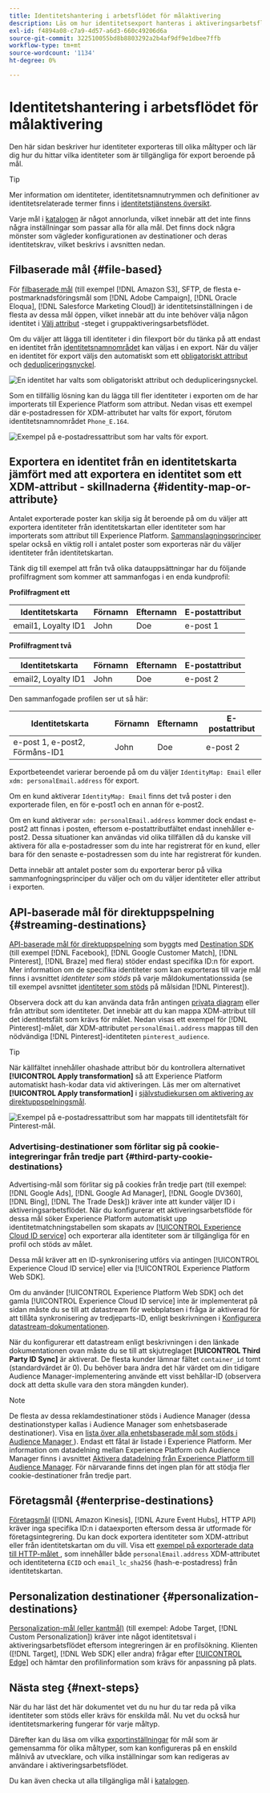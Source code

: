 ```yaml
---
title: Identitetshantering i arbetsflödet för målaktivering
description: Läs om hur identitetsexport hanteras i aktiveringsarbetsflödet, beroende på måltyp
exl-id: f4894a08-c7a9-4d57-a6d3-660c49206d6a
source-git-commit: 322510055bd8b8803292a2b4af9df9e1dbee7ffb
workflow-type: tm+mt
source-wordcount: '1134'
ht-degree: 0%

---
```


# Identitetshantering i arbetsflödet för målaktivering

Den här sidan beskriver hur identiteter exporteras till olika måltyper och lär dig hur du hittar vilka identiteter som är tillgängliga för export beroende på mål.

>[!TIP]
>
> Mer information om identiteter, identitetsnamnutrymmen och definitioner av identitetsrelaterade termer finns i [identitetstjänstens översikt](/help/identity-service/home.md).

Varje mål i [katalogen](/help/destinations/catalog/overview.md) är något annorlunda, vilket innebär att det inte finns några inställningar som passar alla för alla mål. Det finns dock några mönster som vägleder konfigurationen av destinationer och deras identitetskrav, vilket beskrivs i avsnitten nedan.

## Filbaserade mål {#file-based}

För [filbaserade mål](/help/destinations/destination-types.md#file-based) (till exempel [!DNL Amazon S3], SFTP, de flesta e-postmarknadsföringsmål som [!DNL Adobe Campaign], [!DNL Oracle Eloqua], [!DNL Salesforce Marketing Cloud]) är identitetsinställningen i de flesta av dessa mål öppen, vilket innebär att du inte behöver välja någon identitet i [Välj attribut](/help/destinations/ui/activate-batch-profile-destinations.md#select-attributes) -steget i gruppaktiveringsarbetsflödet.

Om du väljer att lägga till identiteter i din filexport bör du tänka på att endast en identitet från [identitetsnamnområdet](/help/identity-service/features/identity-graph-viewer.md#access-identity-graph-viewer) kan väljas i en export. När du väljer en identitet för export väljs den automatiskt som ett [obligatoriskt attribut](/help/destinations/ui/activate-batch-profile-destinations.md#mandatory-attributes) och [dedupliceringsnyckel](/help/destinations/ui/activate-batch-profile-destinations.md#deduplication-keys).

![En identitet har valts som obligatoriskt attribut och dedupliceringsnyckel.](/help/destinations/assets/how-destinations-work/selected-identity.png)

Som en tillfällig lösning kan du lägga till fler identiteter i exporten om de har importerats till Experience Platform som attribut. Nedan visas ett exempel där e-postadressen för XDM-attributet har valts för export, förutom identitetsnamnområdet `Phone_E.164`.

![Exempel på e-postadressattribut som har valts för export.](/help/destinations/assets/how-destinations-work/email-selected.png)

## Exportera en identitet från en identitetskarta jämfört med att exportera en identitet som ett XDM-attribut - skillnaderna {#identity-map-or-attribute}

Antalet exporterade poster kan skilja sig åt beroende på om du väljer att exportera identiteter från identitetskartan eller identiteter som har importerats som attribut till Experience Platform. [Sammanslagningsprinciper](/help/profile/merge-policies/overview.md) spelar också en viktig roll i antalet poster som exporteras när du väljer identiteter från identitetskartan.

Tänk dig till exempel att från två olika datauppsättningar har du följande profilfragment som kommer att sammanfogas i en enda kundprofil:

**Profilfragment ett**

| Identitetskarta | Förnamn | Efternamn | E-postattribut |
|---------|----------|---------|--------|
| email1, Loyalty ID1 | John | Doe | e-post 1 |


**Profilfragment två**

| Identitetskarta | Förnamn | Efternamn | E-postattribut |
|---------|----------|---------|--------|
| email2, Loyalty ID1 | John | Doe | e-post 2 |

Den sammanfogade profilen ser ut så här:

| Identitetskarta | Förnamn | Efternamn | E-postattribut |
|---------|----------|---------|--------|
| e-post 1, e-post2, Förmåns-ID1 | John | Doe | e-post 2 |

Exportbeteendet varierar beroende på om du väljer `IdentityMap: Email` eller `xdm: personalEmail.address` för export.

Om en kund aktiverar `IdentityMap: Email` finns det två poster i den exporterade filen, en för e-post1 och en annan för e-post2.

Om en kund aktiverar `xdm: personalEmail.address` kommer dock endast e-post2 att finnas i posten, eftersom e-postattributfältet endast innehåller e-post2. Dessa situationer kan användas vid olika tillfällen då du kanske vill aktivera för alla e-postadresser som du inte har registrerat för en kund, eller bara för den senaste e-postadressen som du inte har registrerat för kunden.

Detta innebär att antalet poster som du exporterar beror på vilka sammanfogningsprinciper du väljer och om du väljer identiteter eller attribut i exporten.

## API-baserade mål för direktuppspelning {#streaming-destinations}

[API-baserade mål för direktuppspelning](/help/destinations/destination-types.md#streaming-destination) som byggts med [Destination SDK](/help/destinations/destination-sdk/overview.md) (till exempel [!DNL Facebook], [!DNL Google Customer Match], [!DNL Pinterest], [!DNL Braze] med flera) stöder endast specifika ID:n för export. Mer information om de specifika identiteter som kan exporteras till varje mål finns i avsnittet *identiteter som stöds* på varje måldokumentationssida (se till exempel avsnittet [identiteter som stöds](/help/destinations/catalog/advertising/pinterest.md) på målsidan [!DNL Pinterest]).

Observera dock att du kan använda data från antingen [privata diagram](/help/profile/merge-policies/overview.md#id-stitching) eller från attribut som identiteter. Det innebär att du kan mappa XDM-attribut till det identitetsfält som krävs för målet. Nedan visas ett exempel för [!DNL Pinterest]-målet, där XDM-attributet `personalEmail.address` mappas till den nödvändiga [!DNL Pinterest]-identiteten `pinterest_audience`.

>[!TIP]
>
>När källfältet innehåller ohashade attribut bör du kontrollera alternativet **[!UICONTROL Apply transformation]** så att Experience Platform automatiskt hash-kodar data vid aktiveringen. Läs mer om alternativet **[!UICONTROL Apply transformation]** i [självstudiekursen om aktivering av direktuppspelningsmål](/help/destinations/ui/activate-segment-streaming-destinations.md#apply-transformation).

![Exempel på e-postadressattribut som har mappats till identitetsfält för Pinterest-mål.](/help/destinations/assets/how-destinations-work/email-mapped-to-identity.png)

### Advertising-destinationer som förlitar sig på cookie-integreringar från tredje part {#third-party-cookie-destinations}

Advertising-mål som förlitar sig på cookies från tredje part (till exempel: [!DNL Google Ads], [!DNL Google Ad Manager], [!DNL Google DV360], [!DNL Bing], [!DNL The Trade Desk]) kräver inte att kunder väljer ID i aktiveringsarbetsflödet. När du konfigurerar ett aktiveringsarbetsflöde för dessa mål söker Experience Platform automatiskt upp identitetmatchningstabellen som skapats av [[!UICONTROL Experience Cloud ID service]](https://experienceleague.adobe.com/docs/id-service/using/intro/overview.html?lang=sv-SE) och exporterar alla identiteter som är tillgängliga för en profil och stöds av målet.

Dessa mål kräver att en ID-synkronisering utförs via antingen [!UICONTROL Experience Cloud ID service] eller via [!UICONTROL Experience Platform Web SDK].

Om du använder [!UICONTROL Experience Platform Web SDK] och det gamla [!UICONTROL Experience Cloud ID service] inte är implementerat på sidan måste du se till att datastream för webbplatsen i fråga är aktiverad för att tillåta synkronisering av tredjeparts-ID, enligt beskrivningen i [Konfigurera datastream-dokumentationen](/help/datastreams/configure.md#create).

När du konfigurerar ett datastream enligt beskrivningen i den länkade dokumentationen ovan måste du se till att skjutreglaget **[!UICONTROL Third Party ID Sync]** är aktiverat. De flesta kunder lämnar fältet `container_id` tomt (standardvärdet är 0). Du behöver bara ändra det här värdet om din tidigare Audience Manager-implementering använde ett visst behållar-ID (observera dock att detta skulle vara den stora mängden kunder).

>[!NOTE]
>
>De flesta av dessa reklamdestinationer stöds i Audience Manager (dessa destinationstyper kallas i Audience Manager som enhetsbaserade destinationer). Visa en [lista över alla enhetsbaserade mål som stöds i Audience Manager &#x200B;](https://experienceleague.adobe.com/docs/audience-manager/user-guide/features/destinations/device-based/device-based-destinations-list.html?lang=sv-SE)). Endast ett fåtal är listade i Experience Platform. Mer information om datadelning mellan Experience Platform och Audience Manager finns i avsnittet [Aktivera datadelning från Experience Platform till Audience Manager](https://experienceleague.adobe.com/docs/audience-manager/user-guide/implementation-integration-guides/integration-experience-platform/aam-aep-audience-sharing.html?lang=sv-SE#enable-aep-to-aam-data). För närvarande finns det ingen plan för att stödja fler cookie-destinationer från tredje part.

## Företagsmål {#enterprise-destinations}

[Företagsmål](/help/destinations/destination-types.md#advanced-enterprise-destinations) ([!DNL Amazon Kinesis], [!DNL Azure Event Hubs], HTTP API) kräver inga specifika ID:n i dataexporten eftersom dessa är utformade för företagsintegrering. Du kan dock exportera identiteter som XDM-attribut eller från identitetskartan om du vill. Visa ett [exempel på exporterade data till HTTP-målet &#x200B;](/help/destinations/catalog/streaming/http-destination.md#exported-data), som innehåller både `personalEmail.address` XDM-attributet och identiteterna `ECID` och `email_lc_sha256` (hash-e-postadress) från identitetskartan.

## Personalization destinationer {#personalization-destinations}

[Personalization-mål (eller kantmål)](/help/destinations/destination-types.md#edge-personalization-destinations) (till exempel: Adobe Target, [!DNL Custom Personalization]) kräver inte något identitetsval i aktiveringsarbetsflödet eftersom integreringen är en profilsökning. Klienten ([!DNL Target], [!DNL Web SDK] eller andra) frågar efter [[!UICONTROL Edge]](/help/collection/home.md#edge) och hämtar den profilinformation som krävs för anpassning på plats.

<!--
![Table with all supported identities](/help/destinations/assets/how-destinations-work/identities-table.png)

-->

## Nästa steg {#next-steps}

När du har läst det här dokumentet vet du nu hur du tar reda på vilka identiteter som stöds eller krävs för enskilda mål. Nu vet du också hur identitetsmarkering fungerar för varje måltyp.

Därefter kan du läsa om vilka [exportinställningar](/help/destinations/how-destinations-work/destinations-configurations.md) för mål som är gemensamma för olika måltyper, som kan konfigureras på en enskild målnivå av utvecklare, och vilka inställningar som kan redigeras av användare i aktiveringsarbetsflödet.

Du kan även checka ut alla tillgängliga mål i [katalogen](/help/destinations/catalog/overview.md).
